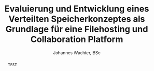 --- 
title: Evaluierung und Entwicklung eines Verteilten Speicherkonzeptes als Grundlage für eine Filehosting und Collaboration Platform
shorttitle: symCloud
type: Masterarbeit
university: Vorarlberg University of Applied Sciences
department: Master Informatik
supervisor: Prof. (FH) Dipl. Thomas Feilhauer
submissiontown: Dornbirn
submissionyear: 2015
submissionmonth: Juli
submissionday: 16
author: Johannes Wachter, BSc
degree: Master of Science in Engineering, MSc
matriculation: 1310249016
zusammenfassung:
  - Filhosting Plattformen sind in der heutigen Zeit allgegenwärtig. Ohne einen Zugang zu einem der allgemein verfügbaren Dienste ist heutzutage ein Zusammenarbeiten in einer Gruppe von Menschen kaum möglich. Einige Menschen jedoch haben Bedenken ihre Daten einem Betreiber anzuvertrauen, den sie nicht kontrollieren können. Dieser Kontrollverlust ermöglicht es Quelloffenen Lösungen den Einstieg in diesen Markt. Die vorliegende Arbeit beschäftigt sich mit der Konzeption einer Speicherlösung für eine derartige Lösung.
  - Das entstehende Konzept soll Anwendung in einer neuen Filehosting- und Kollaborationsplattform finden. Diese Plattform nennt sich symCloud und ist eine neue Software, die Ideen aus verschiedenen Softwarelösungen kombiniert, um eine optimale Lösung für den Anwender zu schaffen. Es existieren neben den in dieser Arbeit vorgestellten Lösungen noch weitere, die aber alle nur eine Insellösung darstellen. Was bedeutet, dass ihnen eine Zusammenarbeit zwischen BenutzerInnen, die nicht auf dem selben Server registriert sind, nicht oder nur über Umwege möglich ist. Genau diesen Anwendungsfall versucht symCloud mit einer Idee aus  Diaspora zu ermöglichen. Diese verteile Netzwerk schafft ihren BenutzerInnen die Möglichkeit mit Benutzer in Kontakt zu treten, die auf anderen Server registriert sind.
  - Das Ergebnis dieser Arbeit ist ein Konzept für eine verteilte Datenhaltung, die unabhängig von der Anwendung ist, in der diese Speicherlösung integriert ist. Als Beweis für die Funktionstüchtigkeit dieses Konzeptes, wurde ein einfacher Prototyp entwickelt. Er implementiert neben den wichtigsten Komponenten des Konzepts, auch eine Plattform und einen Client um Dateien aus einem lokalen Ordner mit der Plattform zu synchronisieren. Über eine definierte Schnittstelle werden diese Daten auf den konfigurierten Servern verteilt.
abstract:
  TEST
... 